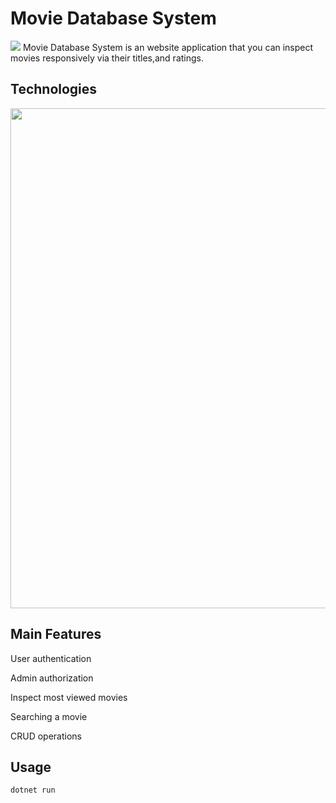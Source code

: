 
# Movie Database System 

<img src="https://i.ibb.co/9chGqB8/image.png" heigth ="300"/>
Movie Database System is an website application that
you can inspect movies responsively via their titles,and ratings.


## Technologies 
<img src="https://i.ibb.co/DkVfHwc/image.png" width="800" heigth ="400"/>


## Main Features 
User authentication

Admin authorization

Inspect most viewed movies

Searching a movie 

CRUD operations

## Usage
```
dotnet run 
```

